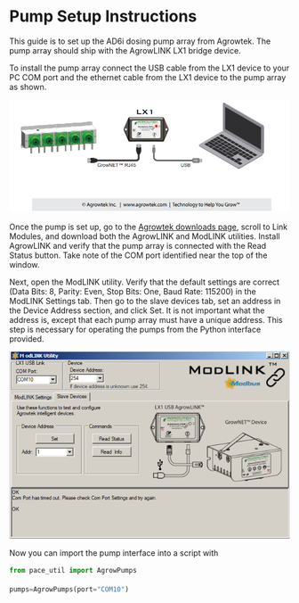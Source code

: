 # Pump Setup Instructions

This guide is to set up the AD6i dosing pump array from Agrowtek. The pump array should ship with the AgrowLINK LX1 bridge device.

To install the pump array connect the USB cable from the LX1 device to your PC COM port and the ethernet cable from the LX1 device to the pump array as shown.

![alt text](https://github.com/Golaszewski/PRANCE/blob/main/perma_pump/lx1%20connection.png)

Once the pump is set up, go to the [Agrowtek downloads page](https://www.agrowtek.com/index.php/software), scroll to Link Modules, and download both the AgrowLINK and ModLINK utilities. Install AgrowLINK and verify that the pump array is connected with the Read Status button. Take note of the COM port identified near the top of the window.

Next, open the ModLINK utility. Verify that the default settings are correct (Data Bits: 8, Parity: Even, Stop Bits: One, Baud Rate: 115200) in the ModLINK Settings tab. Then go to the slave devices tab, set an address in the Device Address section, and click Set. It is not important what the address is, except that each pump array must have a unique address. This step is necessary for operating the pumps from the Python interface provided.

![alt text](https://github.com/Golaszewski/PRANCE/blob/main/perma_pump/ModLINK.png)

Now you can import the pump interface into a script with

```python
from pace_util import AgrowPumps

pumps=AgrowPumps(port="COM10")
```
